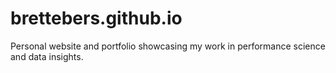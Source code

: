 # brettebers.github.io
Personal website and portfolio showcasing my work in performance science and data insights.

